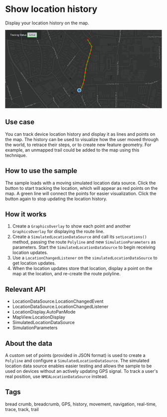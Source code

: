 # Show location history

Display your location history on the map.

![Image of show location history](ShowLocationHistory.gif)

## Use case

You can track device location history and display it as lines and points on the map. The history can be used to visualize how the user moved through the world, to retrace their steps, or to create new feature geometry. For example, an unmapped trail could be added to the map using this technique.

## How to use the sample

The sample loads with a moving simulated location data source. Click the button to start tracking the location, which will appear as red points on the map. A green line will connect the points for easier visualization. Click the button again to stop updating the location history.

## How it works

1. Create a `GraphicsOverlay` to show each point and another `GraphicsOverlay` for displaying the route line.
2. Create a `SimulatedLocationDataSource` and call its `setLocations()` method, passing the route `Polyline` and new `SimulationParameters` as parameters. Start the `SimulatedLocationDataSource` to begin receiving location updates.
3. Use a `LocationChangedListener` on the `simulatedLocationDataSource` to get location updates.
4. When the location updates store that location, display a point on the map at the location, and re-create the route polyline.

## Relevant API

* LocationDataSource.LocationChangedEvent
* LocationDataSource.LocationChangedListener
* LocationDisplay.AutoPanMode
* MapView.LocationDisplay
* SimulatedLocationDataSource
* SimulationParameters

## About the data

A custom set of points (provided in JSON format) is used to create a `Polyline` and configure a `SimulatedLocationDataSource`. The simulated location data source enables easier testing and allows the sample to be used on devices without an actively updating GPS signal. To track a user's real position, use `NMEALocationDataSource` instead.

## Tags

bread crumb, breadcrumb, GPS, history, movement, navigation, real-time, trace, track, trail

